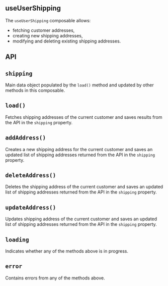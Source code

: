 ## useUserShipping

The `useUserShipping` composable allows:
- fetching customer addresses,
- creating new shipping addresses,
- modifying and deleting existing shipping addresses.

## API

## `shipping`
Main data object populated by the `load()` method and updated by other methods in this composable.

## `load()`
Fetches shipping addresses of the current customer and saves results from the API in the `shipping` property.

## `addAddress()`
Creates a new shipping address for the current customer and saves an updated list of shipping addresses returned from the API in the `shipping` property.

## `deleteAddress()`
Deletes the shipping address of the current customer and saves an updated list of shipping addresses returned from the API in the `shipping` property.

## `updateAddress()`
Updates shipping address of the current customer and saves an updated list of shipping addresses returned from the API in the `shipping` property.

## `loading`
Indicates whether any of the methods above is in progress.

## `error`
Contains errors from any of the methods above.
